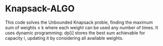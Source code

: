 # Knapsack-ALGO

This code solves the Unbounded Knapsack proble, finding the maximum sum of weights ≤ k where each weight can be used any number of times. It uses dynamic programming: dp[i] stores the best sum achievable for capacity i, updating it by considering all available weights.
